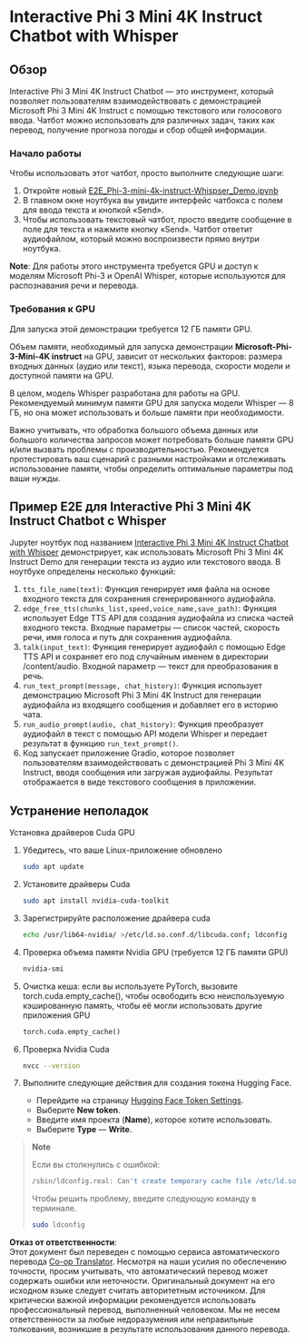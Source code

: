 <!--
CO_OP_TRANSLATOR_METADATA:
{
  "original_hash": "006e8cf75211d3297f24e1b22e38955f",
  "translation_date": "2025-05-07T14:10:39+00:00",
  "source_file": "md/02.Application/01.TextAndChat/Phi3/E2E_Phi-3-mini_with_whisper.md",
  "language_code": "ru"
}
-->
# Interactive Phi 3 Mini 4K Instruct Chatbot with Whisper

## Обзор

Interactive Phi 3 Mini 4K Instruct Chatbot — это инструмент, который позволяет пользователям взаимодействовать с демонстрацией Microsoft Phi 3 Mini 4K Instruct с помощью текстового или голосового ввода. Чатбот можно использовать для различных задач, таких как перевод, получение прогноза погоды и сбор общей информации.

### Начало работы

Чтобы использовать этот чатбот, просто выполните следующие шаги:

1. Откройте новый [E2E_Phi-3-mini-4k-instruct-Whispser_Demo.ipynb](https://github.com/microsoft/Phi-3CookBook/blob/main/code/06.E2E/E2E_Phi-3-mini-4k-instruct-Whispser_Demo.ipynb)
2. В главном окне ноутбука вы увидите интерфейс чатбокса с полем для ввода текста и кнопкой «Send».
3. Чтобы использовать текстовый чатбот, просто введите сообщение в поле для текста и нажмите кнопку «Send». Чатбот ответит аудиофайлом, который можно воспроизвести прямо внутри ноутбука.

**Note**: Для работы этого инструмента требуется GPU и доступ к моделям Microsoft Phi-3 и OpenAI Whisper, которые используются для распознавания речи и перевода.

### Требования к GPU

Для запуска этой демонстрации требуется 12 ГБ памяти GPU.

Объем памяти, необходимый для запуска демонстрации **Microsoft-Phi-3-Mini-4K instruct** на GPU, зависит от нескольких факторов: размера входных данных (аудио или текст), языка перевода, скорости модели и доступной памяти на GPU.

В целом, модель Whisper разработана для работы на GPU. Рекомендуемый минимум памяти GPU для запуска модели Whisper — 8 ГБ, но она может использовать и больше памяти при необходимости.

Важно учитывать, что обработка большого объема данных или большого количества запросов может потребовать больше памяти GPU и/или вызвать проблемы с производительностью. Рекомендуется протестировать ваш сценарий с разными настройками и отслеживать использование памяти, чтобы определить оптимальные параметры под ваши нужды.

## Пример E2E для Interactive Phi 3 Mini 4K Instruct Chatbot с Whisper

Jupyter ноутбук под названием [Interactive Phi 3 Mini 4K Instruct Chatbot with Whisper](https://github.com/microsoft/Phi-3CookBook/blob/main/code/06.E2E/E2E_Phi-3-mini-4k-instruct-Whispser_Demo.ipynb) демонстрирует, как использовать Microsoft Phi 3 Mini 4K Instruct Demo для генерации текста из аудио или текстового ввода. В ноутбуке определены несколько функций:

1. `tts_file_name(text)`: Функция генерирует имя файла на основе входного текста для сохранения сгенерированного аудиофайла.
1. `edge_free_tts(chunks_list,speed,voice_name,save_path)`: Функция использует Edge TTS API для создания аудиофайла из списка частей входного текста. Входные параметры — список частей, скорость речи, имя голоса и путь для сохранения аудиофайла.
1. `talk(input_text)`: Функция генерирует аудиофайл с помощью Edge TTS API и сохраняет его под случайным именем в директории /content/audio. Входной параметр — текст для преобразования в речь.
1. `run_text_prompt(message, chat_history)`: Функция использует демонстрацию Microsoft Phi 3 Mini 4K Instruct для генерации аудиофайла из входящего сообщения и добавляет его в историю чата.
1. `run_audio_prompt(audio, chat_history)`: Функция преобразует аудиофайл в текст с помощью API модели Whisper и передает результат в функцию `run_text_prompt()`.
1. Код запускает приложение Gradio, которое позволяет пользователям взаимодействовать с демонстрацией Phi 3 Mini 4K Instruct, вводя сообщения или загружая аудиофайлы. Результат отображается в виде текстового сообщения в приложении.

## Устранение неполадок

Установка драйверов Cuda GPU

1. Убедитесь, что ваше Linux-приложение обновлено

    ```bash
    sudo apt update
    ```

1. Установите драйверы Cuda

    ```bash
    sudo apt install nvidia-cuda-toolkit
    ```

1. Зарегистрируйте расположение драйвера cuda

    ```bash
    echo /usr/lib64-nvidia/ >/etc/ld.so.conf.d/libcuda.conf; ldconfig
    ```

1. Проверка объема памяти Nvidia GPU (требуется 12 ГБ памяти GPU)

    ```bash
    nvidia-smi
    ```

1. Очистка кеша: если вы используете PyTorch, вызовите torch.cuda.empty_cache(), чтобы освободить всю неиспользуемую кэшированную память, чтобы её могли использовать другие приложения GPU

    ```python
    torch.cuda.empty_cache() 
    ```

1. Проверка Nvidia Cuda

    ```bash
    nvcc --version
    ```

1. Выполните следующие действия для создания токена Hugging Face.

    - Перейдите на страницу [Hugging Face Token Settings](https://huggingface.co/settings/tokens?WT.mc_id=aiml-137032-kinfeylo).
    - Выберите **New token**.
    - Введите имя проекта (**Name**), которое хотите использовать.
    - Выберите **Type** — **Write**.

> **Note**
>
> Если вы столкнулись с ошибкой:
>
> ```bash
> /sbin/ldconfig.real: Can't create temporary cache file /etc/ld.so.cache~: Permission denied 
> ```
>
> Чтобы решить проблему, введите следующую команду в терминале.
>
> ```bash
> sudo ldconfig
> ```

**Отказ от ответственности**:  
Этот документ был переведен с помощью сервиса автоматического перевода [Co-op Translator](https://github.com/Azure/co-op-translator). Несмотря на наши усилия по обеспечению точности, просим учитывать, что автоматический перевод может содержать ошибки или неточности. Оригинальный документ на его исходном языке следует считать авторитетным источником. Для критически важной информации рекомендуется использовать профессиональный перевод, выполненный человеком. Мы не несем ответственности за любые недоразумения или неправильные толкования, возникшие в результате использования данного перевода.
